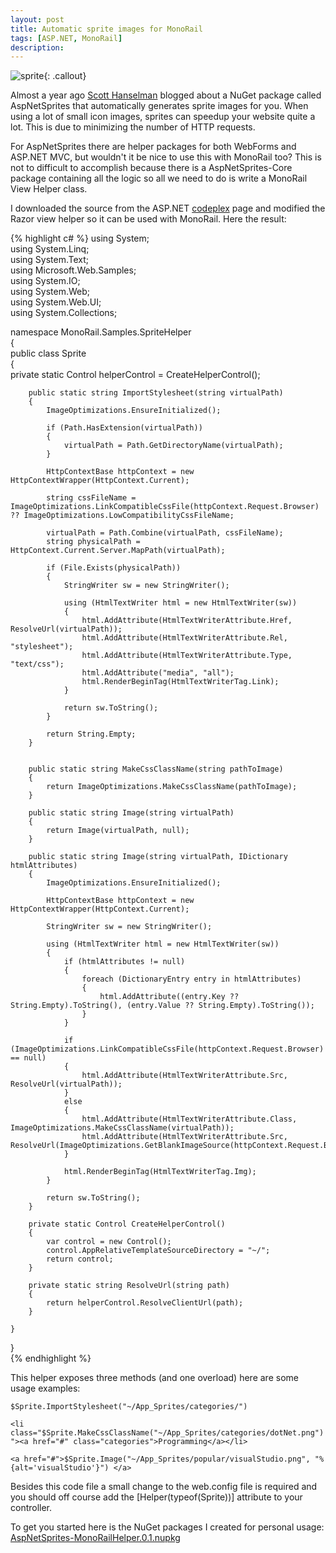 ```yaml
---
layout: post
title: Automatic sprite images for MonoRail
tags: [ASP.NET, MonoRail]
description:
---
```


![sprite](https://cloud.githubusercontent.com/assets/3578344/6769845/fa05e77a-d0aa-11e4-937e-934303e8220e.png){: .callout}

Almost a year ago [Scott Hanselman](http://www.hanselman.com/blog/NuGetPackageOfTheWeek1ASPNETSpriteAndImageOptimization.aspx) blogged about a NuGet package called AspNetSprites that automatically generates sprite images for you. When using a lot of small icon images, sprites can speedup your website quite a lot. This is due to minimizing the number of HTTP requests.

For AspNetSprites there are helper packages for both WebForms and ASP.NET MVC, but wouldn't it be nice to use this with MonoRail too? This is not to difficult to accomplish because there is a AspNetSprites-Core package containing all the logic so all we need to do is write a MonoRail View Helper class.

I downloaded the source from the ASP.NET [codeplex](http://aspnet.codeplex.com/) page and modified the Razor view helper so it can be used with MonoRail. Here the result:

{% highlight c# %}
using System;  
using System.Linq;  
using System.Text;  
using Microsoft.Web.Samples;  
using System.IO;  
using System.Web;  
using System.Web.UI;  
using System.Collections;  

namespace MonoRail.Samples.SpriteHelper  
{  
    public class Sprite  
    {  
        private static Control helperControl = CreateHelperControl();  

        public static string ImportStylesheet(string virtualPath)  
        {  
            ImageOptimizations.EnsureInitialized();  

            if (Path.HasExtension(virtualPath))  
            {  
                virtualPath = Path.GetDirectoryName(virtualPath);  
            }  

            HttpContextBase httpContext = new HttpContextWrapper(HttpContext.Current);  

            string cssFileName = ImageOptimizations.LinkCompatibleCssFile(httpContext.Request.Browser) ?? ImageOptimizations.LowCompatibilityCssFileName;  

            virtualPath = Path.Combine(virtualPath, cssFileName);  
            string physicalPath = HttpContext.Current.Server.MapPath(virtualPath);  

            if (File.Exists(physicalPath))  
            {  
                StringWriter sw = new StringWriter();  

                using (HtmlTextWriter html = new HtmlTextWriter(sw))  
                {  
                    html.AddAttribute(HtmlTextWriterAttribute.Href, ResolveUrl(virtualPath));  
                    html.AddAttribute(HtmlTextWriterAttribute.Rel, "stylesheet");  
                    html.AddAttribute(HtmlTextWriterAttribute.Type, "text/css");  
                    html.AddAttribute("media", "all");  
                    html.RenderBeginTag(HtmlTextWriterTag.Link);  
                }  

                return sw.ToString();  
            }  

            return String.Empty;  
        }  


        public static string MakeCssClassName(string pathToImage)  
        {  
            return ImageOptimizations.MakeCssClassName(pathToImage);  
        }  

        public static string Image(string virtualPath)  
        {  
            return Image(virtualPath, null);  
        }  

        public static string Image(string virtualPath, IDictionary htmlAttributes)  
        {  
            ImageOptimizations.EnsureInitialized();  

            HttpContextBase httpContext = new HttpContextWrapper(HttpContext.Current);  

            StringWriter sw = new StringWriter();  

            using (HtmlTextWriter html = new HtmlTextWriter(sw))  
            {  
                if (htmlAttributes != null)  
                {  
                    foreach (DictionaryEntry entry in htmlAttributes)  
                    {  
                        html.AddAttribute((entry.Key ?? String.Empty).ToString(), (entry.Value ?? String.Empty).ToString());  
                    }  
                }  

                if (ImageOptimizations.LinkCompatibleCssFile(httpContext.Request.Browser) == null)  
                {  
                    html.AddAttribute(HtmlTextWriterAttribute.Src, ResolveUrl(virtualPath));  
                }  
                else  
                {  
                    html.AddAttribute(HtmlTextWriterAttribute.Class, ImageOptimizations.MakeCssClassName(virtualPath));  
                    html.AddAttribute(HtmlTextWriterAttribute.Src, ResolveUrl(ImageOptimizations.GetBlankImageSource(httpContext.Request.Browser)));  
                }  

                html.RenderBeginTag(HtmlTextWriterTag.Img);  
            }  

            return sw.ToString();  
        }  

        private static Control CreateHelperControl()  
        {  
            var control = new Control();  
            control.AppRelativeTemplateSourceDirectory = "~/";  
            return control;  
        }  

        private static string ResolveUrl(string path)  
        {  
            return helperControl.ResolveClientUrl(path);  
        }  

    }  
}  
{% endhighlight %}

This helper exposes three methods (and one overload) here are some usage examples:

`$Sprite.ImportStylesheet("~/App_Sprites/categories/")`

`<li class="$Sprite.MakeCssClassName("~/App_Sprites/categories/dotNet.png")"><a href="#" class="categories">Programming</a></li>`

`<a href="#">$Sprite.Image("~/App_Sprites/popular/visualStudio.png", "%{alt='visualStudio'}")
</a>`

Besides this code file a small change to the web.config file is required and you should off course add the [Helper(typeof(Sprite))] attribute to your controller.

To get you started here is the NuGet packages I created for personal usage:
[AspNetSprites-MonoRailHelper.0.1.nupkg](http://n3rd.nl/shit/AspNetSprites-MonoRailHelper.0.1.nupkg)
